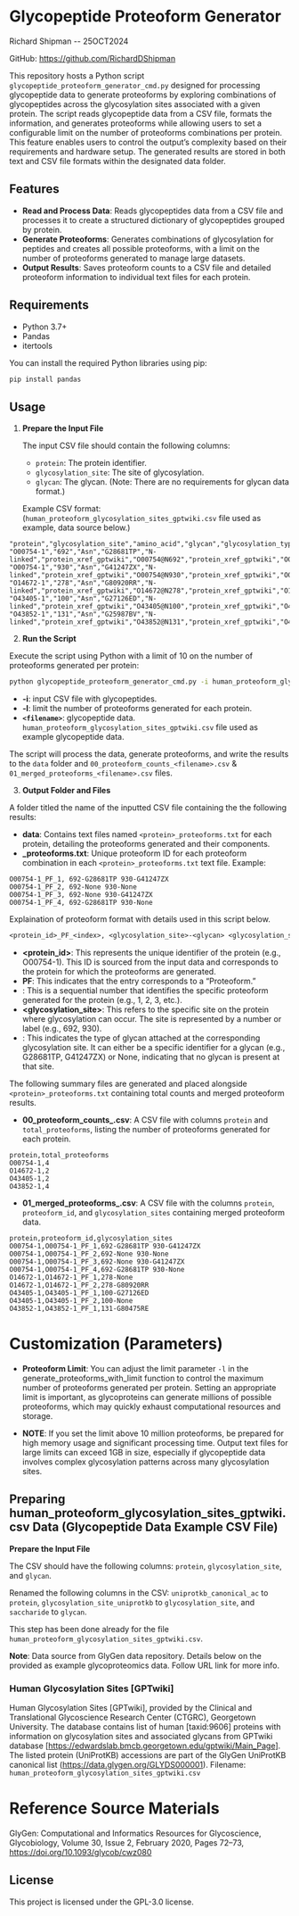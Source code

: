 # Glycopeptide Proteoform Generator

Richard Shipman -- 25OCT2024 

GitHub: https://github.com/RichardDShipman

This repository hosts a Python script `glycopeptide_proteoform_generator_cmd.py` designed for processing glycopeptide data to generate proteoforms by exploring combinations of glycopeptides across the glycosylation sites associated with a given protein. The script reads glycopeptide data from a CSV file, formats the information, and generates proteoforms while allowing users to set a configurable limit on the number of proteoforms combinations per protein. This feature enables users to control the output’s complexity based on their requirements and hardware setup. The generated results are stored in both text and CSV file formats within the designated data folder.

## Features

- **Read and Process Data**: Reads glycopeptides data from a CSV file and processes it to create a structured dictionary of glycopeptides grouped by protein.
- **Generate Proteoforms**: Generates combinations of glycosylation for peptides and creates all possible proteoforms, with a limit on the number of proteoforms generated to manage large datasets.
- **Output Results**: Saves proteoform counts to a CSV file and detailed proteoform information to individual text files for each protein.

## Requirements

- Python 3.7+
- Pandas
- itertools

You can install the required Python libraries using pip:

```bash
pip install pandas
```

## Usage

1. **Prepare the Input File**

   The input CSV file should contain the following columns:

   - `protein`: The protein identifier.
   - `glycosylation_site`: The site of glycosylation.
   - `glycan`: The glycan. (Note: There are no requirements for glycan data format.)

   Example CSV format: (`human_proteoform_glycosylation_sites_gptwiki.csv` file used as example, data source below.)


```csv
"protein","glycosylation_site","amino_acid","glycan","glycosylation_type","xref_key","xref_id","src_xref_key","src_xref_id","glycopeptide_id","composition","glycan_xref_key","glycan_xref_id","n_sequon","n_sequon_type","start_pos","end_pos","start_aa","end_aa","site_seq"
"O00754-1","692","Asn","G28681TP","N-linked","protein_xref_gptwiki","O00754@N692","protein_xref_gptwiki","O00754@N692","PE001986","HexNAc(2)Hex(3)","glycan_xref_gptwiki","G28681TP","NFS","NXS","692","692","Asn","Asn","N"
"O00754-1","930","Asn","G41247ZX","N-linked","protein_xref_gptwiki","O00754@N930","protein_xref_gptwiki","O00754@N930","PE002013","HexNAc(2)Hex(6)","glycan_xref_gptwiki","G41247ZX","NLS","NXS","930","930","Asn","Asn","N"
"O14672-1","278","Asn","G80920RR","N-linked","protein_xref_gptwiki","O14672@N278","protein_xref_gptwiki","O14672@N278","PE001964","HexNAc(2)Hex(9)","glycan_xref_gptwiki","G80920RR","NTT","NXT","278","278","Asn","Asn","N"
"O43405-1","100","Asn","G27126ED","N-linked","protein_xref_gptwiki","O43405@N100","protein_xref_gptwiki","O43405@N100","PE002197","HexNAc(4)Hex(6)NeuAc(1)","glycan_xref_gptwiki","G27126ED","NYS","NXS","100","100","Asn","Asn","N"
"O43852-1","131","Asn","G25987BV","N-linked","protein_xref_gptwiki","O43852@N131","protein_xref_gptwiki","O43852@N131","PE001250","HexNAc(4)Hex(3)dHex(1)","glycan_xref_gptwiki","G25987BV","NAT","NXT","131","131","Asn","Asn","N"
```


2. **Run the Script**

Execute the script using Python with a limit of 10 on the number of proteoforms generated per protein: 

   ```bash
   python glycopeptide_proteoform_generator_cmd.py -i human_proteoform_glycosylation_sites_gptwiki.csv -l 10
   ```

   - **-i**: input CSV file with glycopeptides.
   - **-l**: limit the number of proteoforms generated for each protein.
   - **`<filename>`**: glycopeptide data. `human_proteoform_glycosylation_sites_gptwiki.csv` file used as example glycopeptide data.

   The script will process the data, generate proteoforms, and write the results to the `data` folder and `00_proteoform_counts_<filename>.csv` & `01_merged_proteoforms_<filename>.csv` files.

3. **Output Folder and Files**

A folder titled the name of the inputted CSV file containing the the following results:

   - **data**: Contains text files named `<protein>_proteoforms.txt` for each protein, detailing the proteoforms generated and their components.
   - **<protein>_proteoforms.txt**: Unique proteoform ID for each proteoform combination in each `<protein>_proteoforms.txt` text file. Example: 

```CSV
O00754-1_PF_1, 692-G28681TP 930-G41247ZX 
O00754-1_PF_2, 692-None 930-None 
O00754-1_PF_3, 692-None 930-G41247ZX 
O00754-1_PF_4, 692-G28681TP 930-None 
```

Explaination of proteoform format with details used in this script below.

```txt
<protein_id>_PF_<index>, <glycosylation_site>-<glycan> <glycosylation_site>-<glycan> ...
```

   - **<protein_id>**: This represents the unique identifier of the protein (e.g., O00754-1). This ID is sourced from the input data and corresponds to the protein for which the proteoforms are generated.
   - **PF**: This indicates that the entry corresponds to a “Proteoform.”
   - **<index>**: This is a sequential number that identifies the specific proteoform generated for the protein (e.g., 1, 2, 3, etc.).
   - **<glycosylation_site>**: This refers to the specific site on the protein where glycosylation can occur. The site is represented by a number or label (e.g., 692, 930).
   - **<glycan>**: This indicates the type of glycan attached at the corresponding glycosylation site. It can either be a specific identifier for a glycan (e.g., G28681TP, G41247ZX) or None, indicating that no glycan is present at that site.

The following summary files are generated and placed alongside `<protein>_proteoforms.txt` containing total counts and merged proteoform results.

   - **00_proteoform_counts_<filename>.csv**: A CSV file with columns `protein` and `total_proteoforms`, listing the number of proteoforms generated for each protein.

```CSV
protein,total_proteoforms
O00754-1,4
O14672-1,2
O43405-1,2
O43852-1,4
```

   - **01_merged_proteoforms_<filename>.csv**: A CSV file with the columns `protein`, `proteoform_id`, and `glycosylation_sites` containing merged proteoform data.

```CSV
protein,proteoform_id,glycosylation_sites
O00754-1,O00754-1_PF_1,692-G28681TP 930-G41247ZX
O00754-1,O00754-1_PF_2,692-None 930-None
O00754-1,O00754-1_PF_3,692-None 930-G41247ZX
O00754-1,O00754-1_PF_4,692-G28681TP 930-None
O14672-1,O14672-1_PF_1,278-None
O14672-1,O14672-1_PF_2,278-G80920RR
O43405-1,O43405-1_PF_1,100-G27126ED
O43405-1,O43405-1_PF_2,100-None
O43852-1,O43852-1_PF_1,131-G80475RE
```

# Customization (Parameters)

- **Proteoform Limit**: You can adjust the limit parameter `-l` in the generate_proteoforms_with_limit function to control the maximum number of proteoforms generated per protein. Setting an appropriate limit is important, as glycoproteins can generate millions of possible proteoforms, which may quickly exhaust computational resources and storage.

- **NOTE**: If you set the limit above 10 million proteoforms, be prepared for high memory usage and significant processing time. Output text files for large limits can exceed 1GB in size, especially if glycopeptide data involves complex glycosylation patterns across many glycosylation sites.

## Preparing human_proteoform_glycosylation_sites_gptwiki.csv Data (Glycopeptide Data Example CSV File)

**Prepare the Input File**

The CSV should have the following columns: `protein`, `glycosylation_site`, and `glycan`.

Renamed the following columns in the CSV: `uniprotkb_canonical_ac` to `protein`, `glycosylation_site_uniprotkb` to `glycosylation_site`, and `saccharide` to `glycan`.

This step has been done already for the file `human_proteoform_glycosylation_sites_gptwiki.csv`.

**Note**: Data source from GlyGen data repository. Details below on the provided as example glycoproteomics data. Follow URL link for more info.

### Human Glycosylation Sites [GPTwiki]

Human Glycosylation Sites [GPTwiki], provided by the Clinical and Translational Glycoscience Research Center (CTGRC), Georgetown University. The database contains list of human [taxid:9606] proteins with information on glycosylation sites and associated glycans from GPTwiki database [https://edwardslab.bmcb.georgetown.edu/gptwiki/Main_Page]. The listed protein (UniProtKB) accessions are part of the GlyGen UniProtKB canonical list (https://data.glygen.org/GLYDS000001). Filename: `human_proteoform_glycosylation_sites_gptwiki.csv`

# Reference Source Materials 

GlyGen: Computational and Informatics Resources for Glycoscience, Glycobiology, Volume 30, Issue 2, February 2020, Pages 72–73, https://doi.org/10.1093/glycob/cwz080

## License

This project is licensed under the GPL-3.0 license.
